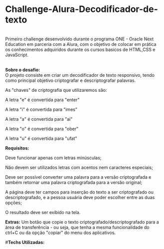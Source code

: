 # Challenge-Alura-Decodificador-de-texto
<br> Primeiro challenge desenvolvido durante o programa ONE - Oracle Next Education em parceria com a Alura, com o objetivo de colocar em prática os conhecimentos adquiridos durante os cursos basicos de HTML,CSS e JavaScript.</br>

<br>**Sobre o desafio:**</br>
O projeto consiste em criar um decodificador de texto responsivo, tendo como principal objetivo criptografar e descriptografar palavras.

 As "chaves" de criptografia que utilizaremos são:

A letra "e" é convertida para "enter"

A letra "i" é convertida para "imes"

A letra "a" é convertida para "ai"

A letra "o" é convertida para "ober"

A letra "u" é convertida para "ufat"

**Requisitos:**

Deve funcionar apenas com letras minúsculas;

Não devem ser utilizados letras com acentos nem caracteres especiais;

Deve ser possível converter uma palavra para a versão criptografada e também retornar uma palavra criptografada para a versão original;

A página deve ter campos para inserção do texto a ser criptografado ou descriptografado, e a pessoa usuária deve poder escolher entre as duas opções;

O resultado deve ser exibido na tela. </br>

**Extras:**
Um botão que copie o texto criptografado/descriptografado para a área de transferência - ou seja, que tenha a mesma funcionalidade do ctrl+C ou da opção "copiar" do menu dos aplicativos.

#**Techs Utilizadas:**
